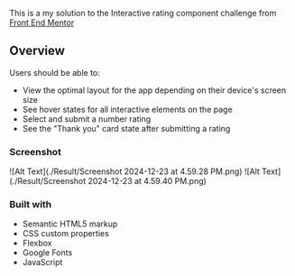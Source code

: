 This is a my solution to the Interactive rating component challenge from [Front End Mentor](https://www.frontendmentor.io/)

## Overview
Users should be able to:

- View the optimal layout for the app depending on their device's screen size
- See hover states for all interactive elements on the page
- Select and submit a number rating
- See the "Thank you" card state after submitting a rating

### Screenshot

![Alt Text](./Result/Screenshot 2024-12-23 at 4.59.28 PM.png)
![Alt Text](./Result/Screenshot 2024-12-23 at 4.59.40 PM.png)



### Built with

- Semantic HTML5 markup
- CSS custom properties
- Flexbox
- Google Fonts
- JavaScript
